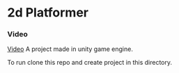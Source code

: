 # 2d Platformer


### Video
[Video](https://www.linkedin.com/posts/om-deore-linux-nerd_devlog-unity-unitydeveloper-activity-6999457688954834944-KN7X?utm_source=share&utm_medium=member_desktop)
A project made in unity game engine.

To run clone this repo and create project in this directory.


 
